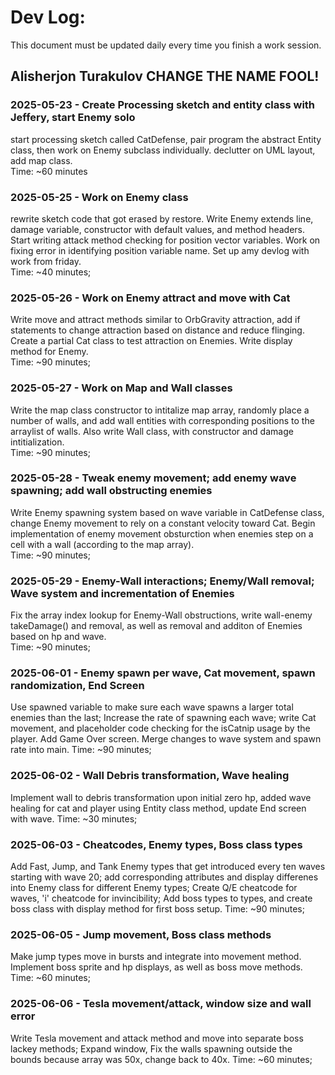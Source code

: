 # Dev Log:

This document must be updated daily every time you finish a work session.  
  
## Alisherjon Turakulov CHANGE THE NAME FOOL!
  
### 2025-05-23 - Create Processing sketch and entity class with Jeffery, start Enemy solo
start processing sketch called CatDefense, pair program the abstract Entity class, then work on Enemy subclass individually. declutter on UML layout, add map class.    
Time: ~60 minutes
  
### 2025-05-25 - Work on Enemy class
rewrite sketch code that got erased by restore. Write Enemy extends line, damage variable, constructor with default values, and method headers. Start writing attack method checking for position vector variables. Work on fixing error in identifying position variable name. Set up amy devlog with work from friday.    
Time: ~40 minutes;
  
### 2025-05-26 - Work on Enemy attract and move with Cat
Write move and attract methods similar to OrbGravity attraction, add if statements to change attraction based on distance and reduce flinging. Create a partial Cat class to test attraction on Enemies. Write display method for Enemy.  
Time: ~90 minutes;  
  
### 2025-05-27 - Work on Map and Wall classes
Write the map class constructor to intitalize map array, randomly place a number of walls, and add wall entities with corresponding positions to the arraylist of walls. Also write Wall class, with constructor and damage intitialization.  
Time: ~90 minutes;  
  
### 2025-05-28 - Tweak enemy movement; add enemy wave spawning; add wall obstructing enemies  
Write Enemy spawning system based on wave variable in CatDefense class, change Enemy movement to rely on a constant velocity toward Cat. Begin implementation of enemy movement obsturction when enemies step on a cell with a wall (according to the map array).    
Time: ~90 minutes;  
  
### 2025-05-29 - Enemy-Wall interactions; Enemy/Wall removal; Wave system and incrementation of Enemies 
Fix the array index lookup for Enemy-Wall obstructions, write wall-enemy takeDamage() and removal, as well as removal and additon of Enemies based on hp and wave.  
Time: ~90 minutes;  
  
### 2025-06-01 - Enemy spawn per wave, Cat movement, spawn randomization, End Screen
Use spawned variable to make sure each wave spawns a larger total enemies than the last; Increase the rate of spawning each wave; write Cat movement, and placeholder code checking for the isCatnip usage by the player. Add Game Over screen. Merge changes to wave system and spawn rate into main.
Time: ~90 minutes;  
  
### 2025-06-02 - Wall Debris transformation, Wave healing
Implement wall to debris transformation upon initial zero hp, added wave healing for cat and player using Entity class method, update End screen with wave.
Time: ~30 minutes;  
  
### 2025-06-03 - Cheatcodes, Enemy types, Boss class types
Add Fast, Jump, and Tank Enemy types that get introduced every ten waves starting with wave 20; add corresponding attributes and display differenes into Enemy class for different Enemy types; Create Q/E cheatcode for waves, 'i' cheatcode for invincibility; Add boss types to types, and create boss class with display method for first boss setup.
Time: ~90 minutes;  
  
### 2025-06-05 - Jump movement, Boss class methods  
Make jump types move in bursts and integrate into movement method. Implement boss sprite and hp displays, as well as boss move methods.  
Time: ~60 minutes;    
  
### 2025-06-06 - Tesla movement/attack, window size and wall error  
Write Tesla movement and attack method and move into separate boss lackey methods; Expand window, Fix the walls spawning outside the bounds because array was 50x, change back to 40x.
Time: ~60 minutes;  
